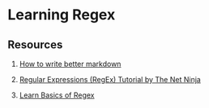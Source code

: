 # Learning Regex

## Resources 

1. [How to write better markdown](markdown.md) 
   
2. [Regular Expressions (RegEx) Tutorial by The Net Ninja](https://www.youtube.com/playlist?list=PL4cUxeGkcC9g6m_6Sld9Q4jzqdqHd2HiD)

3. [Learn Basics of Regex](regex.md)


